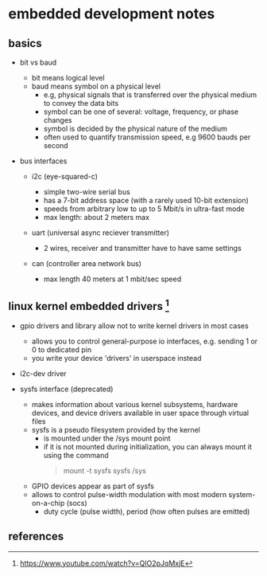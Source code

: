 # embedded development notes

## basics

- bit vs baud
  - bit means logical level
  - baud means symbol on a physical level
    - e.g, physical signals that is transferred over the physical medium to convey the data bits
    - symbol can be one of several: voltage, frequency, or phase changes
    - symbol is decided by the physical nature of the medium
    - often used to quantify transmission speed, e.g 9600 bauds per second

- bus interfaces
  - i2c (eye-squared-c)
    - simple two-wire serial bus
    - has a 7-bit address space (with a rarely used 10-bit extension)
    - speeds from arbitrary low to up to 5 Mbit/s in ultra-fast mode
    - max length: about 2 meters max

  - uart (universal async reciever transmitter)
    - 2 wires, receiver and transmitter have to have same settings

  - can (controller area network bus)
    - max length 40 meters at 1 mbit/sec speed


## linux kernel embedded drivers [^1]

- gpio drivers and library allow not to write kernel drivers in most cases
  - allows you to control general-purpose io interfaces, e.g. sending 1 or 0 to dedicated pin
  - you write your device 'drivers' in userspace instead

- i2c-dev driver

- sysfs interface (deprecated)
  - makes information about various kernel subsystems, hardware devices, and device drivers 
    available in user space through virtual files
  - sysfs is a pseudo filesystem provided by the kernel 
    - is mounted under the /sys mount point
    - if it is not mounted during initialization, you can always mount it using the command
      > mount -t sysfs sysfs /sys
  - GPIO devices appear as part of sysfs
  - allows to control pulse-width modulation with most modern system-on-a-chip (socs)
    - duty cycle (pulse width), period (how often pulses are emitted)


## references

[^1]: https://www.youtube.com/watch?v=QIO2pJqMxjE
